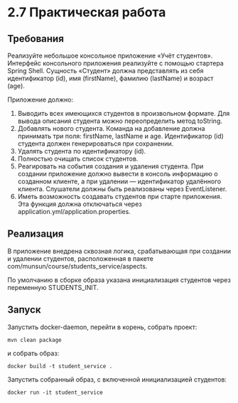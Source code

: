 # 2.7 Практическая работа

## Требования
Реализуйте небольшое консольное приложение «Учёт студентов». Интерфейс консольного приложения реализуйте с помощью стартера Spring Shell. Сущность «Студент» должна представлять из себя идентификатор (id), имя (firstName), фамилию (lastName) и возраст (age).

Приложение должно:

1) Выводить всех имеющихся студентов в произвольном формате. Для вывода описания студента можно переопределить метод toString.
2) Добавлять нового студента. Команда на добавление должна принимать три поля: firstName, lastName и age. Идентификатор (id) студента должен генерироваться при сохранении.
3) Удалять студента по идентификатору (id).
4) Полностью очищать список студентов.
5) Реагировать на события создания и удаления студента. При создании приложение должно вывести в консоль информацию о созданном клиенте, а при удалении — идентификатор удалённого клиента. Слушатели должны быть реализованы через EventListener.
6) Иметь возможность создавать студентов при старте приложения. Эта функция должна отключаться через application.yml/application.properties.

## Реализация
В приложение внедрена сквозная логика, срабатывающая при создании и удалении студентов, расположенная в пакете 
com/munsun/course/students_service/aspects.

По умолчанию в сборке образа указана инициализация студентов через переменную STUDENTS_INIT.

## Запуск
Запустить docker-daemon, перейти в корень, собрать проект:

```
mvn clean package
```

и собрать образ:

```
docker build -t student_service .
```

Запустить собранный образ, с включенной инициализацией студентов:

```
docker run -it student_service
```